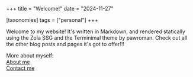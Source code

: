+++
title = "Welcome!"
date = "2024-11-27"

[taxonomies]
tags = ["personal"]
+++

Welcome to my website! It's written in Markdown, and rendered statically using the Zola SSG and the Terminimal theme by pawroman. Check out all the other blog posts and pages it's got to offer!!!

More about myself:  
[About me](@pages/about.md)  
[Contact me](@/pages/contact.md)  
